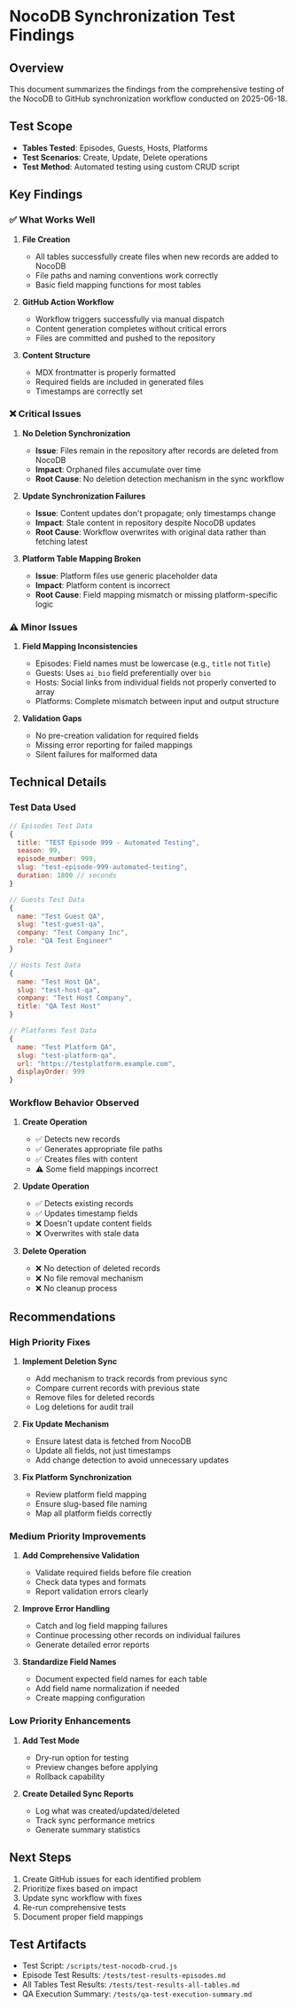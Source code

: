 # NocoDB Synchronization Test Findings

## Overview
This document summarizes the findings from the comprehensive testing of the NocoDB to GitHub synchronization workflow conducted on 2025-06-18.

## Test Scope
- **Tables Tested**: Episodes, Guests, Hosts, Platforms
- **Test Scenarios**: Create, Update, Delete operations
- **Test Method**: Automated testing using custom CRUD script

## Key Findings

### ✅ What Works Well

1. **File Creation**
   - All tables successfully create files when new records are added to NocoDB
   - File paths and naming conventions work correctly
   - Basic field mapping functions for most tables

2. **GitHub Action Workflow**
   - Workflow triggers successfully via manual dispatch
   - Content generation completes without critical errors
   - Files are committed and pushed to the repository

3. **Content Structure**
   - MDX frontmatter is properly formatted
   - Required fields are included in generated files
   - Timestamps are correctly set

### ❌ Critical Issues

1. **No Deletion Synchronization**
   - **Issue**: Files remain in the repository after records are deleted from NocoDB
   - **Impact**: Orphaned files accumulate over time
   - **Root Cause**: No deletion detection mechanism in the sync workflow

2. **Update Synchronization Failures**
   - **Issue**: Content updates don't propagate; only timestamps change
   - **Impact**: Stale content in repository despite NocoDB updates
   - **Root Cause**: Workflow overwrites with original data rather than fetching latest

3. **Platform Table Mapping Broken**
   - **Issue**: Platform files use generic placeholder data
   - **Impact**: Platform content is incorrect
   - **Root Cause**: Field mapping mismatch or missing platform-specific logic

### ⚠️ Minor Issues

1. **Field Mapping Inconsistencies**
   - Episodes: Field names must be lowercase (e.g., `title` not `Title`)
   - Guests: Uses `ai_bio` field preferentially over `bio`
   - Hosts: Social links from individual fields not properly converted to array
   - Platforms: Complete mismatch between input and output structure

2. **Validation Gaps**
   - No pre-creation validation for required fields
   - Missing error reporting for failed mappings
   - Silent failures for malformed data

## Technical Details

### Test Data Used
```javascript
// Episodes Test Data
{
  title: "TEST Episode 999 - Automated Testing",
  season: 99,
  episode_number: 999,
  slug: "test-episode-999-automated-testing",
  duration: 1800 // seconds
}

// Guests Test Data
{
  name: "Test Guest QA",
  slug: "test-guest-qa",
  company: "Test Company Inc",
  role: "QA Test Engineer"
}

// Hosts Test Data
{
  name: "Test Host QA",
  slug: "test-host-qa",
  company: "Test Host Company",
  title: "QA Test Host"
}

// Platforms Test Data
{
  name: "Test Platform QA",
  slug: "test-platform-qa",
  url: "https://testplatform.example.com",
  displayOrder: 999
}
```

### Workflow Behavior Observed

1. **Create Operation**
   - ✅ Detects new records
   - ✅ Generates appropriate file paths
   - ✅ Creates files with content
   - ⚠️ Some field mappings incorrect

2. **Update Operation**
   - ✅ Detects existing records
   - ✅ Updates timestamp fields
   - ❌ Doesn't update content fields
   - ❌ Overwrites with stale data

3. **Delete Operation**
   - ❌ No detection of deleted records
   - ❌ No file removal mechanism
   - ❌ No cleanup process

## Recommendations

### High Priority Fixes

1. **Implement Deletion Sync**
   - Add mechanism to track records from previous sync
   - Compare current records with previous state
   - Remove files for deleted records
   - Log deletions for audit trail

2. **Fix Update Mechanism**
   - Ensure latest data is fetched from NocoDB
   - Update all fields, not just timestamps
   - Add change detection to avoid unnecessary updates

3. **Fix Platform Synchronization**
   - Review platform field mapping
   - Ensure slug-based file naming
   - Map all platform fields correctly

### Medium Priority Improvements

1. **Add Comprehensive Validation**
   - Validate required fields before file creation
   - Check data types and formats
   - Report validation errors clearly

2. **Improve Error Handling**
   - Catch and log field mapping failures
   - Continue processing other records on individual failures
   - Generate detailed error reports

3. **Standardize Field Names**
   - Document expected field names for each table
   - Add field name normalization if needed
   - Create mapping configuration

### Low Priority Enhancements

1. **Add Test Mode**
   - Dry-run option for testing
   - Preview changes before applying
   - Rollback capability

2. **Create Detailed Sync Reports**
   - Log what was created/updated/deleted
   - Track sync performance metrics
   - Generate summary statistics

## Next Steps

1. Create GitHub issues for each identified problem
2. Prioritize fixes based on impact
3. Update sync workflow with fixes
4. Re-run comprehensive tests
5. Document proper field mappings

## Test Artifacts

- Test Script: `/scripts/test-nocodb-crud.js`
- Episode Test Results: `/tests/test-results-episodes.md`
- All Tables Test Results: `/tests/test-results-all-tables.md`
- QA Execution Summary: `/tests/qa-test-execution-summary.md`